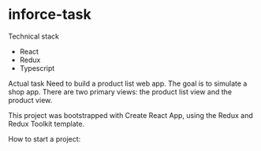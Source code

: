 ﻿# inforce-task

Technical stack
- React
- Redux
- Typescript

Actual task
Need to build a product list web app. The goal is to simulate a shop app. There are two primary views: the product list view and the product view.

This project was bootstrapped with Create React App, using the Redux and Redux Toolkit template.

How to start a project:
